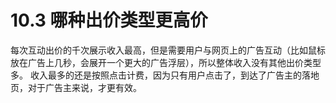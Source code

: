 # 10.3 哪种出价类型更高价

每次互动出价的千次展示收入最高，但是需要用户与网页上的广告互动（比如鼠标放在广告上几秒，会展开一个更大的广告浮层），所以整体收入没有其他出价类型多。 收入最多的还是按照点击计费，因为只有用户点击了，到达了广告主的落地页，对于广告主来说，才更有效。